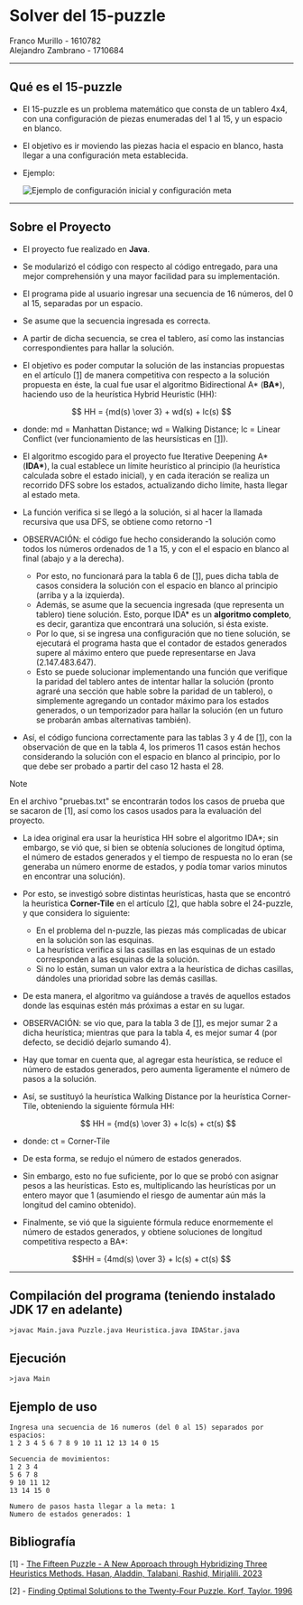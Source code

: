 # Solver del 15-puzzle

Franco Murillo - 1610782  
Alejandro Zambrano - 1710684

----------------------------------------------------------------------------------------------------------------------------

## Qué es el 15-puzzle

- El 15-puzzle es un problema matemático que consta de un tablero 4x4, con una configuración de piezas enumeradas del 1 al 15, y un espacio en blanco.

- El objetivo es ir moviendo las piezas hacia el espacio en blanco, hasta llegar a una configuración meta establecida.

- Ejemplo:

  ![Ejemplo de configuración inicial y configuración meta](https://media.geeksforgeeks.org/wp-content/uploads/15-puzzle.png)

----------------------------------------------------------------------------------------------------------------------------

## Sobre el Proyecto

- El proyecto fue realizado en **Java**.

- Se modularizó el código con respecto al código entregado, para una mejor comprehensión y una mayor facilidad para su implementación.

- El programa pide al usuario ingresar una secuencia de 16 números, del 0 al 15, separadas por un espacio.

- Se asume que la secuencia ingresada es correcta.

- A partir de dicha secuencia, se crea el tablero, así como las instancias correspondientes para hallar la solución.
  
- El objetivo es poder computar la solución de las instancias propuestas en el artículo [[1]](#bibliografía) de manera competitiva con respecto a la solución propuesta en éste, la cual fue usar el algoritmo Bidirectional A* (__BA*__), haciendo uso de la heurística Hybrid Heuristic (HH):  

```math
    HH = {md(s) \over 3} + wd(s) + lc(s)   
```
- donde:  md = Manhattan Distance; wd = Walking Distance; lc = Linear Conflict (ver funcionamiento de las heursísticas en [[1]](#bibliografía)).

- El algoritmo escogido para el proyecto fue Iterative Deepening A* (__IDA*__), la cual establece un límite heurístico al principio (la heurística calculada sobre el estado inicial), y en cada iteración se realiza un recorrido DFS sobre los estados, actualizando dicho límite, hasta llegar al estado meta.

- La función verifica si se llegó a la solución, si al hacer la llamada recursiva que usa DFS, se obtiene como retorno -1

- OBSERVACIÓN: el código fue hecho considerando la solución como todos los números ordenados de 1 a 15, y con el el espacio en blanco al final (abajo y a la derecha).
  - Por esto, no funcionará para la tabla 6 de [[1]](#bibliografía), pues dicha tabla de casos considera la solución con el espacio en blanco al principio (arriba y a la izquierda).
  - Además, se asume que la secuencia ingresada (que representa un tablero) tiene solución. Esto, porque IDA* es un __algoritmo completo__, es decir, garantiza que encontrará una solución, si ésta existe.
  - Por lo que, si se ingresa una configuración que no tiene solución, se ejecutará el programa hasta que el contador de estados generados supere al máximo entero que puede representarse en Java (2.147.483.647).
  - Esto se puede solucionar implementando una función que verifique la paridad del tablero antes de intentar hallar la solución (pronto agraré una sección que hable sobre la paridad de un tablero), o simplemente agregando un contador máximo para los estados generados, o un temporizador para hallar la solución (en un futuro se probarán ambas alternativas también). 

- Así, el código funciona correctamente para las  tablas 3 y 4 de [[1]](#bibliografía), con la observación de que en la tabla 4, los primeros 11 casos están hechos considerando la solución con el espacio en blanco al principio, por lo que debe ser probado a partir del caso 12 hasta el 28.

>[!NOTE]
> En el archivo "pruebas.txt" se encontrarán todos los casos de prueba que se sacaron de [1], así como los casos usados para la evaluación del proyecto.
 
- La idea original era usar la heurística HH sobre el algoritmo IDA*; sin embargo, se vió que, si bien se obtenía soluciones de longitud óptima, el número de estados generados y el tiempo de respuesta no lo eran (se generaba un número enorme de estados, y podía tomar varios minutos en encontrar una solución). 

- Por esto, se investigó sobre distintas heurísticas, hasta que se encontró la heurística **Corner-Tile** en el artículo [[2]](#bibliografía), que habla sobre el 24-puzzle, y que considera lo siguiente:

    - En el problema del n-puzzle, las piezas más complicadas de ubicar en la solución son las esquinas.
    - La heurística verifica si las casillas en las esquinas de un estado corresponden a las esquinas de la solución.
    - Si no lo están, suman un valor extra a la heurística de dichas casillas, dándoles una prioridad sobre las demás casillas.
- De esta manera, el algoritmo va guiándose a través de aquellos estados donde las esquinas estén más próximas a estar en su lugar.
- OBSERVACIÓN: se vio que, para la tabla 3 de [[1]](#bibliografía), es mejor sumar 2 a dicha heurística; mientras que para la tabla 4, es mejor sumar 4 (por defecto, se decidió dejarlo sumando 4).
- Hay que tomar en cuenta que, al agregar esta heurística, se reduce el número de estados generados, pero aumenta ligeramente el número de pasos a la solución.

- Así, se sustituyó la heurística Walking Distance por la heurística Corner-Tile, obteniendo la siguiente fórmula HH:
    ```math
      HH = {md(s) \over 3} + lc(s) + ct(s) 
    ```
    
- donde: ct = Corner-Tile

- De esta forma, se redujo el número de estados generados. 

- Sin embargo, esto no fue suficiente, por lo que se probó con asignar pesos a las heurísticas. Esto es, multiplicando las heurísticas por un entero mayor que 1 (asumiendo el riesgo de aumentar aún más la longitud del camino obtenido). 

- Finalmente, se vió que la siguiente fórmula reduce enormemente el número de estados generados, y obtiene soluciones de longitud competitiva respecto a BA*:
  
```math
HH = {4md(s) \over 3} + lc(s) + ct(s) 
```

----------------------------------------------------------------------------------------------------------------------------

## Compilación del programa (teniendo instalado JDK 17 en adelante)

```
>javac Main.java Puzzle.java Heuristica.java IDAStar.java
```


## Ejecución 

```
>java Main
```

## Ejemplo de uso

```
Ingresa una secuencia de 16 numeros (del 0 al 15) separados por espacios:
1 2 3 4 5 6 7 8 9 10 11 12 13 14 0 15

Secuencia de movimientos:
1 2 3 4
5 6 7 8
9 10 11 12
13 14 15 0

Numero de pasos hasta llegar a la meta: 1
Numero de estados generados: 1
```

## Bibliografía

[1] - [The Fifteen Puzzle - A New Approach through Hybridizing Three Heuristics Methods. Hasan, Aladdin, Talabani, Rashid, Mirjalili. 2023](https://www.researchgate.net/publication/366855720_The_Fifteen_Puzzle-A_New_Approach_through_Hybridizing_Three_Heuristics_Methods)

[2] - [Finding Optimal Solutions to the Twenty-Four Puzzle. Korf, Taylor. 1996](https://courses.cs.washington.edu/courses/csep573/10wi/korf96.pdf)
